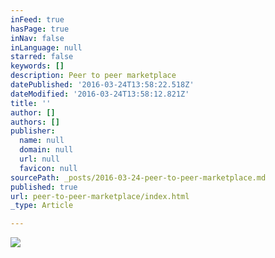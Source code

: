 ```yaml
---
inFeed: true
hasPage: true
inNav: false
inLanguage: null
starred: false
keywords: []
description: Peer to peer marketplace
datePublished: '2016-03-24T13:58:22.518Z'
dateModified: '2016-03-24T13:58:12.821Z'
title: ''
author: []
authors: []
publisher:
  name: null
  domain: null
  url: null
  favicon: null
sourcePath: _posts/2016-03-24-peer-to-peer-marketplace.md
published: true
url: peer-to-peer-marketplace/index.html
_type: Article

---
```

![](https://the-grid-user-content.s3-us-west-2.amazonaws.com/7ea5c898-aea0-46ae-bc45-6e8e42b2dd51.png)